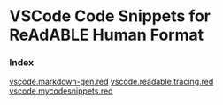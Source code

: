 
# VSCode Code Snippets for ReAdABLE Human Format


### Index

[vscode.markdown-gen.red](./vscode.markdown-gen)
[vscode.readable.tracing.red](./vscode.readable.tracing)
[vscode.mycodesnippets.red](./vscode.mycodesnippets)
